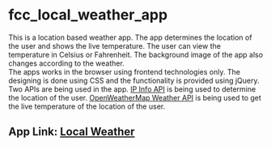 # fcc_local_weather_app
This is a location based weather app. The app determines the location of the user and shows the live temperature. The user can view the temperature in Celsius or Fahrenheit. The background image of the app also changes according to the weather.<br>
The apps works in the browser using frontend technologies only. The designing is done using CSS and the functionality is provided using jQuery.
Two APIs are being used in the app. <a href="http://ipinfo.io/">IP Info API</a> is being used to determine the location of the user. <a href="http://openweathermap.org/api">OpenWeatherMap Weather API</a> is being used to get the live temperature of the location of the user.

<h2>App Link: <a href="http://codepen.io/drsherlock/full/qOOadW/" target="_blank">Local Weather</a></h2>
